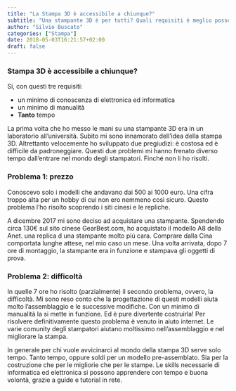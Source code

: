```yaml
---
title: "La Stampa 3D è accessibile a chiunque?"
subtitle: "Una stampante 3D è per tutti? Quali requisiti è meglio possedere?"
author: "Silvio Buscato"
categories: ["Stampa"]
date: 2018-05-03T16:21:57+02:00
draft: false
---
```


### Stampa 3D è accessibile a chiunque?
Si, con questi tre requisiti:

* un minimo di conoscenza di elettronica ed informatica
* un minimo di manualità
* **Tanto** tempo

La prima volta che ho messo le mani su una stampante 3D era in un laboratorio all’università. Subito mi sono innamorato dell’idea della stampa 3D. Altrettanto velocemente ho sviluppato due pregiudizi: è costosa ed è difficile da padroneggiare. Questi due problemi mi hanno frenato diverso tempo dall’entrare nel mondo degli stampatori. Finché non li ho risolti.

### Problema 1: prezzo
Conoscevo solo i modelli che andavano dai 500 ai 1000 euro. Una cifra troppo alta per un hobby di cui non ero nemmeno così sicuro. Questo problema l’ho risolto scoprendo i siti cinesi e le repliche.

A dicembre 2017 mi sono deciso ad acquistare una stampante. Spendendo circa 130€ sul sito cinese GearBest.com, ho acquistato il modello A8 della Anet. una replica d una stampante molto più cara. Comprare dalla Cina comportata lunghe attese, nel mio caso un mese. Una volta arrivata, dopo 7 ore di montaggio, la stampante era in funzione e stampava gli oggetti di prova.

### Problema 2: difficoltà
In quelle 7 ore ho risolto (parzialmente) il secondo problema, ovvero, la difficoltà. Mi sono reso conto che la progettazione di questi modelli aiuta molto l’assemblaggio e le successive modifiche. Con un minimo di manualità la si mette in funzione. Ed è pure divertente costruirla! Per risolvere definitivamente questo problema è venuto in aiuto internet. Le varie comunity degli stampatori aiutano moltissimo nell’assemblaggio e nel migliorare la stampa.

In generale per chi vuole avvicinarci al mondo della stampa 3D serve solo tempo. Tanto tempo, oppure soldi per un modello pre-assemblato. Sia per la costruzione che per le migliorie che per le stampe. Le skills necessarie di informatica ed elettronica si possono apprendere con tempo e buona volontà, grazie a guide e tutorial in rete. 